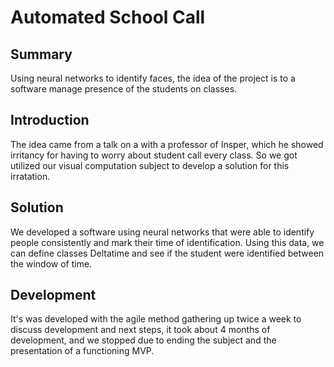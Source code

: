# Automated School Call

## Summary

Using neural networks to identify faces, the idea of the project is to a software manage presence of the students on classes.

## Introduction

The idea came from a talk on a with a professor of Insper, which he showed irritancy for having to worry about student call every class. So we got utilized our visual computation subject to develop a solution for this irratation.

## Solution

We developed a software using neural networks that were able to identify people consistently and mark their time of identification. Using this data, we can define classes Deltatime and see if the student were identified between the window of time.

## Development

It's was developed with the agile method gathering up twice a week to discuss development and next steps, it took about 4 months of development, and we stopped due to ending the subject and the presentation of a functioning MVP.